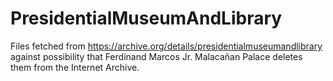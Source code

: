 # PresidentialMuseumAndLibrary
Files fetched from https://archive.org/details/presidentialmuseumandlibrary against possibility that Ferdinand Marcos Jr. Malacañan Palace deletes them from the Internet Archive.
